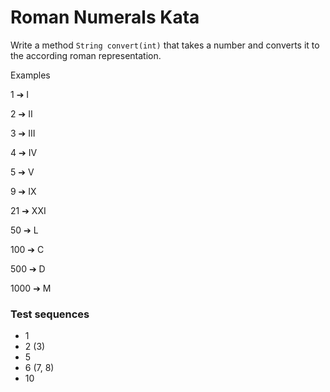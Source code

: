 #  Roman Numerals Kata


Write a method `String convert(int)` that takes a number and converts it to the according roman representation.

Examples

   1 ➔ I
   
   2 ➔ II
   
   3 ➔ III
   
   4 ➔ IV
   
   5 ➔ V
   
   9 ➔ IX
   
  21 ➔ XXI
  
  50 ➔ L
  
 100 ➔ C
 
 500 ➔ D
 
1000 ➔ M


### Test sequences
- 1
- 2 (3)
- 5
- 6 (7, 8)
- 10

